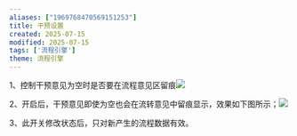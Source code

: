```yaml
---
aliases: ["1969768470569151253"]
title: 干预设置
created: 2025-07-15
modified: 2025-07-15
tags: ['流程引擎']
theme: 流程引擎
---
```


1、控制干预意见为空时是否要在流程意见区留痕![](c151ddf4f3620f533ddd36c89ae57dfc.jpg)

2、开启后，干预意见即使为空也会在流转意见中留痕显示，效果如下图所示；![](0ef339c4490751d7b7ec6f6214e2b7d0.jpg)

3、此开关修改状态后，只对新产生的流程数据有效。
